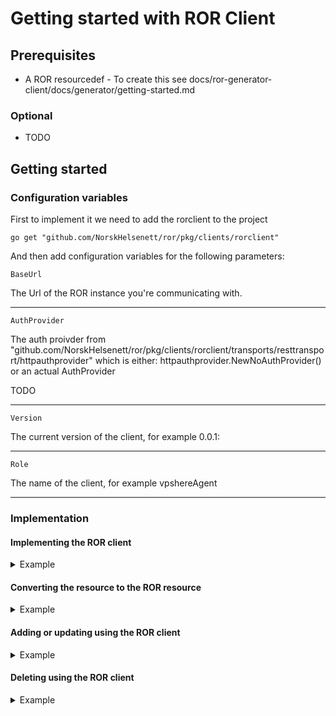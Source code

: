 # Getting started with ROR Client

## Prerequisites
    
- A ROR resourcedef - To create this see docs/ror-generator-client/docs/generator/getting-started.md

### Optional

- TODO

## Getting started

### Configuration variables

First to implement it we need to add the rorclient to the project

```
go get "github.com/NorskHelsenett/ror/pkg/clients/rorclient"
```

And then add configuration variables for the following parameters:


``BaseUrl``

The Url of the ROR instance you're communicating with.

---------

``AuthProvider``

The auth proivder from "github.com/NorskHelsenett/ror/pkg/clients/rorclient/transports/resttransport/httpauthprovider"
which is either:
httpauthprovider.NewNoAuthProvider()
or an actual AuthProvider

TODO

---------

``Version``

The current version of the client, for example 0.0.1:<commit>

---------

``Role``

The name of the client, for example vpshereAgent

---------

### Implementation

#### Implementing the ROR client

<details>
  <summary>Example</summary>

```go
package rorclient

import (
	"github.com/NorskHelsenett/ror/pkg/clients/rorclient"
	"github.com/NorskHelsenett/ror/pkg/clients/rorclient/transports/resttransport"
	"github.com/NorskHelsenett/ror/pkg/clients/rorclient/transports/resttransport/httpauthprovider"
	"github.com/NorskHelsenett/ror/pkg/clients/rorclient/transports/resttransport/httpclient"
	"github.com/NorskHelsenett/ror/pkg/config/rorversion"
)

type config struct {
    RorUrl string
    RorRole string
    RorCommit string
    RorVersion string
}

// Populates the Config with values from environmental variables or static values 
func NewConfig() *Config {
...
...
...
}

var config Config = NewConfig()

type UpdateError struct {
	uuid    string
	status  int
	message string
}

// So we can add our own methods to the RorClient struct
type RorClient struct {
	rorclient.RorClient
}

// Constructs 
func NewRorClient(config config.Config) *RorClient {
	transport := resttransport.NewRorHttpTransport(&httpclient.HttpTransportClientConfig{
		BaseURL:      config.RorUrl,
		AuthProvider: httpauthprovider.NewNoAuthprovider(),
		Version:      rorversion.NewRorVersion(config.RorVersion, config.RorCommit),
		Role:         config.RorRole,
	})

	rorClient := RorClient{
		*rorclient.NewRorClient(transport),
	}

	return &rorClient
}
```

</details>

#### Converting the resource to the ROR resource

<details>
  <summary>Example</summary>

```go
package rorclient

// Adds or updates the VMs in ROR
func (r *RorClient) UpdateVms(ctx context.Context, vmResources []*rortypes.ResourceVirtualMachine) error {
	set := rorresources.NewResourceSet()

	names := []string{}
	for _, vm := range vmResources {
		names = append(names, vm.Name)
		res := rorresources.NewRorResource("VirtualMachine", "general.ror.internal/v1alpha1")

		res.RorMeta.Ownerref = rortypes.RorResourceOwnerReference{
			Scope:   aclmodels.Acl2ScopeRor,
			Subject: aclmodels.Acl2RorSubjectGlobal,
		}

		v5Uuid, err := virtualmachine.UuidV5FromCompositeId(vm.Id)
		if err != nil {
			return fmt.Errorf("could not get uuid from vm resource: %w", err)
		}

		res.Metadata.UID = types.UID(v5Uuid.String())
		res.RorMeta.Action = rortypes.K8sActionAdd
		res.Metadata.Name = vm.Name
		res.SetVirtualMachine(vm)
		set.Add(res)
	}

	res, err := r.ResourceV2().Update(ctx, *set)
}
```

</details>

#### Adding or updating using the ROR client

<details>
  <summary>Example</summary>

```go
package rorclient

// Adds or updates the VMs in ROR
func (r *RorClient) UpdateVms(ctx context.Context, vmResources []*rortypes.ResourceVirtualMachine) error {
		res, err := r.ResourceV2().Update(ctx, *set)
	if err != nil {
		return fmt.Errorf("could not update vm, ROR returned: %w", err)
	}

	var errors UpdateErrors
	for uuid, response := range *&res.Results {
		if response.Status > 299 {
			error := UpdateError{
				uuid:    uuid,
				status:  response.Status,
				message: response.Message,
			}

			errors.Errors = append(errors.Errors, error)
		}
	}

	if len(errors.Errors) != 0 {
		return errors
	}

	return nil
}

// Deletes VMs
func (r *RorClient) DeleteVms(ctx context.Context, uuids []string) error {
	for _, uid := range uuids {
		del, err := r.ResourceV2().Delete(ctx, uid)
		slog.Info("deleted vm", "info", del)
		if err != nil {
			return fmt.Errorf("could not delete vm, ROR returned %w", err)
		}
	}
	return nil
}
```

</details>

#### Deleting using the ROR client

<details>
  <summary>Example</summary>

```go
package rorclient

func (r *RorClient) DeleteVms(ctx context.Context, uuids []string) error {
	for _, uid := range uuids {
		del, err := r.ResourceV2().Delete(ctx, uid)
		slog.Info("deleted vm", "info", del)
		if err != nil {
			return fmt.Errorf("could not delete vm, ROR returned %w", err)
		}
	}
	return nil
}
```

</details>

